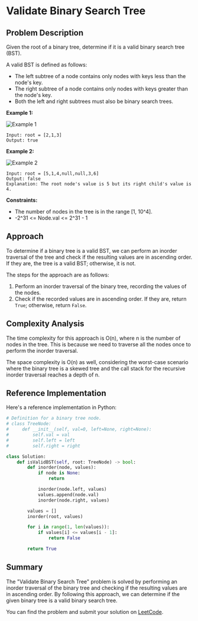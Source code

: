 # Validate Binary Search Tree

## Problem Description

Given the root of a binary tree, determine if it is a valid binary search tree (BST).

A valid BST is defined as follows:
- The left subtree of a node contains only nodes with keys less than the node's key.
- The right subtree of a node contains only nodes with keys greater than the node's key.
- Both the left and right subtrees must also be binary search trees.

**Example 1:**

![Example 1](https://assets.leetcode.com/uploads/2020/12/01/tree1.jpg)

```
Input: root = [2,1,3]
Output: true
```

**Example 2:**

![Example 2](https://assets.leetcode.com/uploads/2020/12/01/tree2.jpg)

```
Input: root = [5,1,4,null,null,3,6]
Output: false
Explanation: The root node's value is 5 but its right child's value is 4.
```

**Constraints:**
- The number of nodes in the tree is in the range [1, 10^4].
- -2^31 <= Node.val <= 2^31 - 1

## Approach

To determine if a binary tree is a valid BST, we can perform an inorder traversal of the tree and check if the resulting values are in ascending order. If they are, the tree is a valid BST; otherwise, it is not.

The steps for the approach are as follows:

1. Perform an inorder traversal of the binary tree, recording the values of the nodes.
2. Check if the recorded values are in ascending order. If they are, return `True`; otherwise, return `False`.

## Complexity Analysis

The time complexity for this approach is O(n), where n is the number of nodes in the tree. This is because we need to traverse all the nodes once to perform the inorder traversal.

The space complexity is O(n) as well, considering the worst-case scenario where the binary tree is a skewed tree and the call stack for the recursive inorder traversal reaches a depth of n.

## Reference Implementation

Here's a reference implementation in Python:

```python
# Definition for a binary tree node.
# class TreeNode:
#     def __init__(self, val=0, left=None, right=None):
#         self.val = val
#         self.left = left
#         self.right = right

class Solution:
    def isValidBST(self, root: TreeNode) -> bool:
        def inorder(node, values):
            if node is None:
                return

            inorder(node.left, values)
            values.append(node.val)
            inorder(node.right, values)

        values = []
        inorder(root, values)

        for i in range(1, len(values)):
            if values[i] <= values[i - 1]:
                return False

        return True
```

## Summary

The "Validate Binary Search Tree" problem is solved by performing an inorder traversal of the binary tree and checking if the resulting values are in ascending order. By following this approach, we can determine if the given binary tree is a valid binary search tree.

You can find the problem and submit your solution on [LeetCode](https://leetcode.com/problems/validate-binary-search-tree/).
